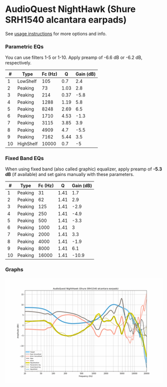 # AudioQuest NightHawk (Shure SRH1540 alcantara earpads)
See [usage instructions](https://github.com/jaakkopasanen/AutoEq#usage) for more options and info.

### Parametric EQs
You can use filters 1-5 or 1-10. Apply preamp of -6.6 dB or -6.2 dB, respectively.

|   # | Type      |   Fc (Hz) |    Q |   Gain (dB) |
|-----|-----------|-----------|------|-------------|
|   1 | LowShelf  |       105 | 0.7  |         2.4 |
|   2 | Peaking   |        73 | 1.03 |         2.8 |
|   3 | Peaking   |       214 | 0.37 |        -5.8 |
|   4 | Peaking   |      1288 | 1.19 |         5.8 |
|   5 | Peaking   |      8248 | 2.69 |         6.5 |
|   6 | Peaking   |      1710 | 4.53 |        -1.3 |
|   7 | Peaking   |      3115 | 3.85 |         3.9 |
|   8 | Peaking   |      4909 | 4.7  |        -5.5 |
|   9 | Peaking   |      7162 | 5.44 |         3.5 |
|  10 | HighShelf |     10000 | 0.7  |        -5   |

### Fixed Band EQs
When using fixed band (also called graphic) equalizer, apply preamp of **-5.3 dB** (if available) and set gains manually with these parameters.

|   # | Type    |   Fc (Hz) |    Q |   Gain (dB) |
|-----|---------|-----------|------|-------------|
|   1 | Peaking |        31 | 1.41 |         1.7 |
|   2 | Peaking |        62 | 1.41 |         2.9 |
|   3 | Peaking |       125 | 1.41 |        -2.9 |
|   4 | Peaking |       250 | 1.41 |        -4.9 |
|   5 | Peaking |       500 | 1.41 |        -3.3 |
|   6 | Peaking |      1000 | 1.41 |         3   |
|   7 | Peaking |      2000 | 1.41 |         3.3 |
|   8 | Peaking |      4000 | 1.41 |        -1.9 |
|   9 | Peaking |      8000 | 1.41 |         6.1 |
|  10 | Peaking |     16000 | 1.41 |       -10.9 |

### Graphs
![](./AudioQuest%20NightHawk%20(Shure%20SRH1540%20alcantara%20earpads).png)
